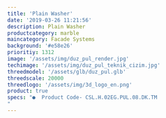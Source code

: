 ```yaml
---
title: 'Plain Washer'
date: '2019-03-26 11:21:56'
description: Plain Washer
productcategory: marble
maincategory: Facade Systems
background: '#e58e26'
prioritiy: 1312
image: '/assets/img/duz_pul_render.jpg'
techimage: '/assets/img/duz_pul_teknik_cizim.jpg'
threedmodel: '/assets/glb/duz_pul.glb'
threedscale: 20000
threedlogo: '/assets/img/3d_logo_en.png'
product: true
specs: "●  Product Code- CSL.H.02EG.PUL.08.DK.TM
"
---
```

